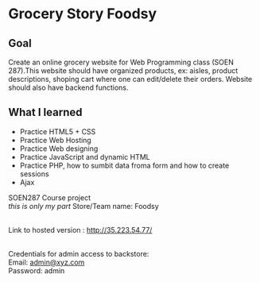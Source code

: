 # Grocery Story Foodsy
## Goal
Create an online grocery website for Web Programming class (SOEN 287).This website should have organized products, ex: aisles, product descriptions, shoping cart where one can edit/delete their orders. Website should also have backend functions.


## What I learned
- Practice HTML5 + CSS
- Practice Web Hosting
- Practice Web designing
- Practice JavaScript and dynamic HTML
- Practice PHP, how to sumbit data froma form and how to create sessions
- Ajax


SOEN287 Course project <br/>
*this is only my part*
Store/Team name: Foodsy<br/><br/>

Link to hosted version : 	<a href="http://35.223.54.77/">http://35.223.54.77/</a><br/><br/>

Credentials for admin access to backstore:<br/>
    Email: admin@xyz.com<br/>
    Password: admin<br/>


